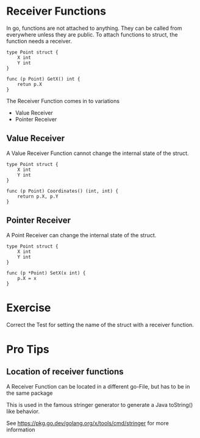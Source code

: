 # Receiver Functions

In go, functions are not attached to anything. They can be called from everywhere unless they are public.
To attach functions to struct, the function needs a receiver.

```golang
type Point struct {
    X int
    Y int
}

func (p Point) GetX() int {
	retun p.X
}
```

The Receiver Function comes in to variations
- Value Receiver
- Pointer Receiver

## Value Receiver
A Value Receiver Function cannot change the internal state of the struct.

```golang
type Point struct {
    X int
    Y int
}

func (p Point) Coordinates() (int, int) {
    return p.X, p.Y
}

```

## Pointer Receiver
A Point Receiver can change the internal state of the struct.


```golang
type Point struct {
    X int
    Y int
}

func (p *Point) SetX(x int) {
	p.X = x
}
```

# Exercise

Correct the Test for setting the name of the struct with a receiver function.


# Pro Tips

## Location of receiver functions
A Receiver Function can be located in a different go-File, but has to be in the same package

This is used in the famous stringer generator to generate a Java toString() like behavior.

See https://pkg.go.dev/golang.org/x/tools/cmd/stringer for more information

